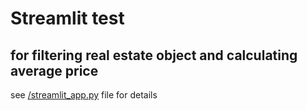 # Streamlit test 
## for filtering real estate object and calculating average price


see [/streamlit_app.py](/streamlit_app.py) file for details